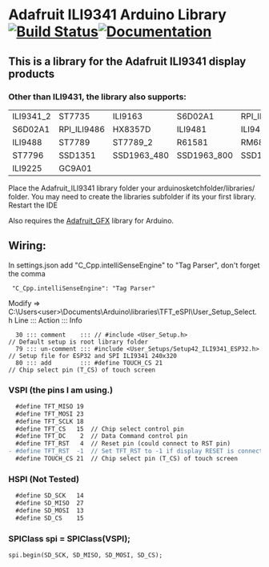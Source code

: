 # Adafruit ILI9341 Arduino Library [![Build Status](https://github.com/adafruit/Adafruit_ILI9341/workflows/Arduino%20Library%20CI/badge.svg)](https://github.com/adafruit/Adafruit_ILI9341/actions)[![Documentation](https://github.com/adafruit/ci-arduino/blob/master/assets/doxygen_badge.svg)](http://adafruit.github.io/Adafruit_ILI9341/html/index.html)

## This is a library for the Adafruit ILI9341 display products

### Other than ILI9431, the library also supports:
|           |             |             |             |                |
| --------- | ----------- | ----------- | ----------- | -------------- |
| ILI9341_2 | ST7735      | ILI9163     | S6D02A1     | RPI_ILI9486    |
| S6D02A1   | RPI_ILI9486 | HX8357D     | ILI9481     | ILI9488        |
| ILI9488   | ST7789      | ST7789_2    | R61581      | RM68140        |
| ST7796    | SSD1351     | SSD1963_480 | SSD1963_800 | SSD1963_800ALT |
| ILI9225   | GC9A01      |

Place the Adafruit_ILI9341 library folder your arduinosketchfolder/libraries/ folder. You may need to create the libraries subfolder if its your first library. Restart the IDE

Also requires the [Adafruit_GFX](https://github.com/adafruit/Adafruit-GFX-Library) library for Arduino.

## Wiring:

In settings.json add "C_Cpp.intelliSenseEngine" to "Tag Parser", don't forget the comma
```
 "C_Cpp.intelliSenseEngine": "Tag Parser"
```

Modify => C:\Users\<user>\Documents\Arduino\libraries\TFT_eSPI\User_Setup_Select.h
Line ::: Action     ::: Info
```
  30 ::: comment    ::: // #include <User_Setup.h>                      // Default setup is root library folder
  79 ::: un-comment ::: #include <User_Setups/Setup42_ILI9341_ESP32.h>  // Setup file for ESP32 and SPI ILI9341 240x320
  80 ::: add        ::: #define TOUCH_CS 21                             // Chip select pin (T_CS) of touch screen
```

### VSPI (the pins I am using.)
```diff
  #define TFT_MISO 19
  #define TFT_MOSI 23
  #define TFT_SCLK 18
  #define TFT_CS   15  // Chip select control pin
  #define TFT_DC    2  // Data Command control pin
  #define TFT_RST   4  // Reset pin (could connect to RST pin)
- #define TFT_RST  -1  // Set TFT_RST to -1 if display RESET is connected to ESP32 board RST
  #define TOUCH_CS 21  // Chip select pin (T_CS) of touch screen
```

### HSPI (Not Tested)
```diff
  #define SD_SCK   14
  #define SD_MISO  27
  #define SD_MOSI  13
  #define SD_CS    15
```

### SPIClass spi = SPIClass(VSPI);
```
spi.begin(SD_SCK, SD_MISO, SD_MOSI, SD_CS);
```
